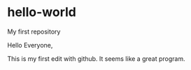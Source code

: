 # hello-world
My first repository

Hello Everyone,

This is my first edit with github. It seems like a great program.
